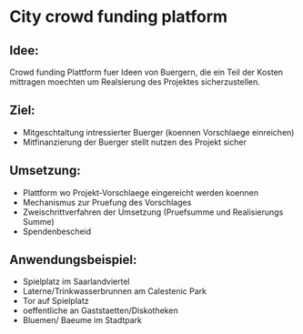 # City crowd funding platform

## Idee:

Crowd funding Plattform fuer Ideen von Buergern, die ein Teil der Kosten
mittragen moechten um Realsierung des Projektes sicherzustellen.

## Ziel:

- Mitgeschtaltung intressierter Buerger (koennen Vorschlaege einreichen)
- Mitfinanzierung der Buerger stellt nutzen des Projekt sicher

## Umsetzung:

- Plattform wo Projekt-Vorschlaege eingereicht werden koennen 
- Mechanismus zur Pruefung des Vorschlages
- Zweischrittverfahren der Umsetzung (Pruefsumme und Realisierungs Summe)
- Spendenbescheid

## Anwendungsbeispiel:

- Spielplatz im Saarlandviertel
- Laterne/Trinkwasserbrunnen am Calestenic Park
- Tor auf Spielplatz 
- oeffentliche an Gaststaetten/Diskotheken
- Bluemen/ Baeume im Stadtpark

